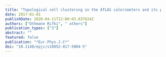 ```yaml
---
title: "Topological cell clustering in the ATLAS calorimeters and its performance in LHC Run 1"
date: 2017-01-01
publishDate: 2020-04-11T12:00:03.037624Z
authors: ["Othmane Rifki", " others"]
publication_types: ["2"]
abstract: ""
featured: false
publication: "*Eur.Phys.J.C*"
doi: "10.1140/epjc/s10052-017-5004-5"
---
```


